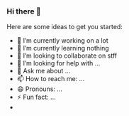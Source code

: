 ### Hi there 👋



Here are some ideas to get you started:

- 🔭 I’m currently working on a lot
- 🌱 I’m currently learning nothing 
- 👯 I’m looking to collaborate on stff
- 🤔 I’m looking for help with ...
- 💬 Ask me about ...
- 📫 How to reach me: ...
- 😄 Pronouns: ...
- ⚡ Fun fact: ...
-
